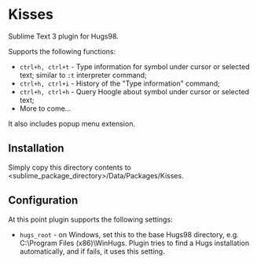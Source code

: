 Kisses
======

Sublime Text 3 plugin for Hugs98. 

Supports the following functions:

* `ctrl+h, ctrl+t` - Type information for symbol under cursor or selected text; similar to `:t` interpreter command;
* `ctrl+h, ctrl+i` - History of the "Type information" command;
* `ctrl+h, ctrl+h` - Query Hoogle about symbol under cursor or selected text;
* More to come...

It also includes popup menu extension.

Installation
------------

Simply copy this directory contents to <sublime_package_directory>/Data/Packages/Kisses.

Configuration
-------------

At this point plugin supports the following settings:

* `hugs_root` - on Windows, set this to the base Hugs98 directory, e.g. C:\Program Files (x86)\WinHugs. Plugin tries to find a Hugs installation automatically, and if fails, it uses this setting.
